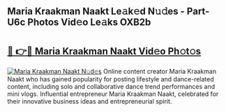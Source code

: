 ## Maria Kraakman Naakt Le𝚊k𝚎d N𝚞𝚍es - Part-U6c Photos Vid𝚎o Le𝚊ks OXB2b

# <h2><a href="http://fb9k104.evod.top/?m=Maria+Kraakman+Naakt">🔗 👉🔴 Maria Kraakman Naakt Vid𝚎o Ph𝚘t𝚘s</a></h2>

[![Maria Kraakman Naakt N𝚞d𝚎s](https://i.imgur.com/8V9OHl7.gif)](http://fb9k104.evod.top/?m=Maria+Kraakman+Naakt)
Online content creator Maria Kraakman Naakt who has gained popularity for posting lifestyle and dance-related content, including solo and collaborative dance trend performances and mini vlogs. Influential entrepreneur Maria Kraakman Naakt, celebrated for their innovative business ideas and entrepreneurial spirit. 
